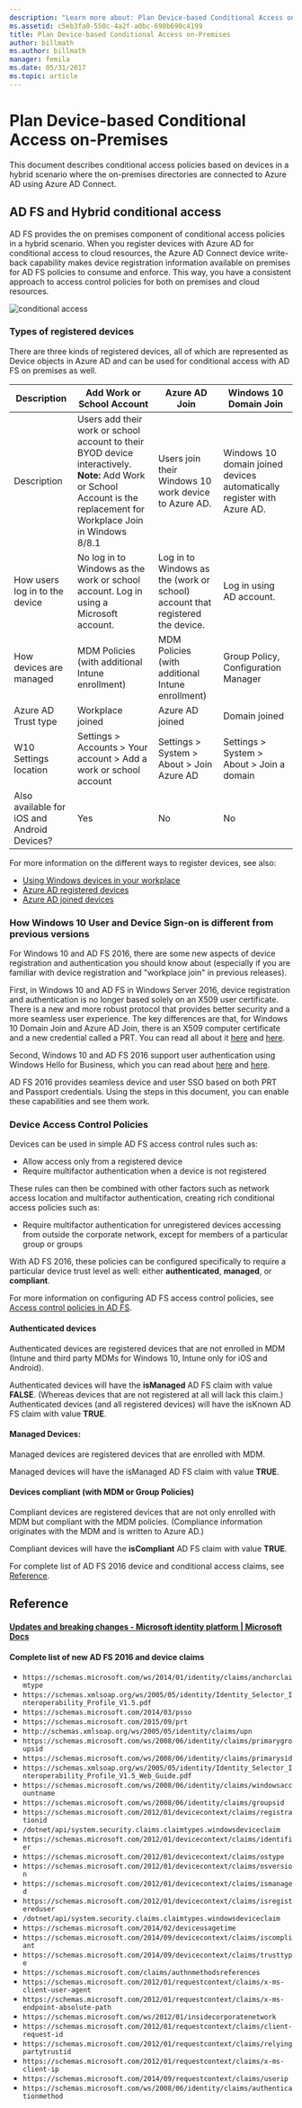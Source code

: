 ```yaml
---
description: "Learn more about: Plan Device-based Conditional Access on-Premises"
ms.assetid: c5eb3fa0-550c-4a2f-a0bc-698b690c4199
title: Plan Device-based Conditional Access on-Premises
author: billmath
ms.author: billmath
manager: femila
ms.date: 05/31/2017
ms.topic: article
---
```

# Plan Device-based Conditional Access on-Premises


This document describes conditional access policies based on devices in a hybrid scenario where the on-premises directories are connected to Azure AD using Azure AD Connect.

## AD FS and Hybrid conditional access

AD FS provides the on premises component of conditional access policies in a hybrid scenario.  When you register devices with Azure AD for conditional access to cloud resources, the Azure AD Connect device write-back capability makes device registration information available on premises for AD FS policies to consume and enforce.  This way, you have a consistent approach to access control policies for both on premises and cloud resources.

![conditional access](media/Plan-Device-based-Conditional-Access-on-Premises/ADFS_ITPRO4.png)

### Types of registered devices
There are three kinds of registered devices, all of which are represented as Device objects in Azure AD and can be used for conditional access with AD FS on premises as well.

| Description |Add Work or School Account  |Azure AD Join  |Windows 10 Domain Join |
| --- | --- |--- | --- |
|Description    |  Users add their work or school account to their BYOD device interactively.  **Note:** Add Work or School Account is the replacement for Workplace Join in Windows 8/8.1 | Users join their Windows 10 work device to Azure AD.|Windows 10 domain joined devices automatically register with Azure AD.|
|How users log in to the device     |  No log in to Windows as the work or school account.  Log in using a Microsoft account.  | Log in to Windows as the (work or school) account that registered the device. | Log in using AD account.|
|How devices are managed | MDM Policies (with additional Intune enrollment) | MDM Policies (with additional Intune enrollment) | Group Policy, Configuration Manager |
|Azure AD Trust type|Workplace joined|Azure AD joined|Domain joined |
|W10 Settings location | Settings > Accounts > Your account > Add a work or school account | Settings > System > About > Join Azure AD |   Settings > System > About > Join a domain |
|Also available for iOS and Android Devices? | Yes | No | No |

For more information on the different ways to register devices, see also:
* [Using Windows devices in your workplace](/azure/active-directory/devices/overview)
* [Azure AD registered devices](/azure/active-directory/devices/concept-azure-ad-register)
* [Azure AD joined devices](/azure/active-directory/devices/concept-azure-ad-join)

### How Windows 10 User and Device Sign-on is different from previous versions
For Windows 10 and AD FS 2016, there are some new aspects of device registration and authentication you should know about (especially if you are familiar with device registration and "workplace join" in previous releases).

First, in Windows 10 and AD FS in Windows Server 2016, device registration and authentication is no longer based solely on an X509 user certificate.  There is a new and more robust protocol that provides better security and a more seamless user experience.  The key differences are that, for Windows 10 Domain Join and Azure AD Join, there is an X509 computer certificate and a new credential called a PRT.  You can read all about it [here](https://jairocadena.com/2016/01/18/how-domain-join-is-different-in-windows-10-with-azure-ad/) and [here](https://jairocadena.com/2016/02/01/azure-ad-join-what-happens-behind-the-scenes/).

Second, Windows 10 and AD FS 2016 support user authentication using Windows Hello for Business, which you can read about [here](https://jairocadena.com/2016/03/09/azure-ad-and-microsoft-passport-for-work-in-windows-10/) and [here](/windows/security/identity-protection/hello-for-business/hello-identity-verification).

AD FS 2016 provides seamless device and user SSO based on both PRT and Passport credentials.  Using the steps in this document, you can enable these capabilities and see them work.

### Device Access Control Policies
Devices can be used in simple AD FS access control rules such as:

- Allow access only from a registered device
- Require multifactor authentication when a device is not registered

These rules can then be combined with other factors such as network access location and multifactor authentication, creating rich conditional access policies such as:


- Require multifactor authentication for unregistered devices accessing from outside the corporate network, except for members of a particular group or groups

With AD FS 2016, these policies can be configured specifically to require a particular device trust level as well: either **authenticated**, **managed**, or **compliant**.

For more information on configuring AD FS access control policies, see [Access control policies in AD FS](../../ad-fs/operations/Access-Control-Policies-in-AD-FS.md).

#### Authenticated devices
Authenticated devices are registered devices that are not enrolled in MDM (Intune and third party MDMs for Windows 10, Intune only for iOS and Android).

Authenticated devices will have the **isManaged** AD FS claim with value **FALSE**. (Whereas devices that are not registered at all will lack this claim.)  Authenticated devices (and all registered devices) will have the isKnown AD FS claim with value **TRUE**.

#### Managed Devices:

Managed devices are registered devices that are enrolled with MDM.

Managed devices will have the isManaged AD FS claim with value **TRUE**.

#### Devices compliant (with MDM or Group Policies)
Compliant devices are registered devices that are not only enrolled with MDM but compliant with the MDM policies. (Compliance information originates with the MDM and is written to Azure AD.)

Compliant devices will have the **isCompliant** AD FS claim with value **TRUE**.

For complete list of AD FS 2016 device and conditional access claims, see [Reference](#reference).


## Reference
#### [Updates and breaking changes - Microsoft identity platform | Microsoft Docs](/azure/active-directory/develop/reference-breaking-changes)

#### Complete list of new AD FS 2016 and device claims

* `https://schemas.microsoft.com/ws/2014/01/identity/claims/anchorclaimtype`
* `https://schemas.xmlsoap.org/ws/2005/05/identity/Identity_Selector_Interoperability_Profile_V1.5.pdf`
* `https://schemas.microsoft.com/2014/03/psso`
* `https://schemas.microsoft.com/2015/09/prt`
* `http://schemas.xmlsoap.org/ws/2005/05/identity/claims/upn`
* `https://schemas.microsoft.com/ws/2008/06/identity/claims/primarygroupsid`
* `https://schemas.microsoft.com/ws/2008/06/identity/claims/primarysid`
* `https://schemas.xmlsoap.org/ws/2005/05/identity/Identity_Selector_Interoperability_Profile_V1.5_Web_Guide.pdf`
* `https://schemas.microsoft.com/ws/2008/06/identity/claims/windowsaccountname`
* `https://schemas.microsoft.com/ws/2008/06/identity/claims/groupsid`
* `https://schemas.microsoft.com/2012/01/devicecontext/claims/registrationid`
* `/dotnet/api/system.security.claims.claimtypes.windowsdeviceclaim`
* `https://schemas.microsoft.com/2012/01/devicecontext/claims/identifier`
* `https://schemas.microsoft.com/2012/01/devicecontext/claims/ostype`
* `https://schemas.microsoft.com/2012/01/devicecontext/claims/osversion`
* `https://schemas.microsoft.com/2012/01/devicecontext/claims/ismanaged`
* `https://schemas.microsoft.com/2012/01/devicecontext/claims/isregistereduser`
* `/dotnet/api/system.security.claims.claimtypes.windowsdeviceclaim`
* `https://schemas.microsoft.com/2014/02/deviceusagetime`
* `https://schemas.microsoft.com/2014/09/devicecontext/claims/iscompliant`
* `https://schemas.microsoft.com/2014/09/devicecontext/claims/trusttype`
* `https://schemas.microsoft.com/claims/authnmethodsreferences`
* `https://schemas.microsoft.com/2012/01/requestcontext/claims/x-ms-client-user-agent`
* `https://schemas.microsoft.com/2012/01/requestcontext/claims/x-ms-endpoint-absolute-path`
* `https://schemas.microsoft.com/ws/2012/01/insidecorporatenetwork`
* `https://schemas.microsoft.com/2012/01/requestcontext/claims/client-request-id`
* `https://schemas.microsoft.com/2012/01/requestcontext/claims/relyingpartytrustid`
* `https://schemas.microsoft.com/2012/01/requestcontext/claims/x-ms-client-ip`
* `https://schemas.microsoft.com/2014/09/requestcontext/claims/userip`
* `https://schemas.microsoft.com/ws/2008/06/identity/claims/authenticationmethod`
